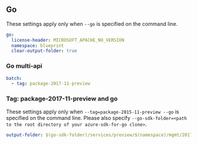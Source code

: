 ## Go

These settings apply only when `--go` is specified on the command line.

``` yaml $(go)
go:
  license-header: MICROSOFT_APACHE_NO_VERSION
  namespace: blueprint
  clear-output-folder: true
```

### Go multi-api

``` yaml $(go) && $(multiapi)
batch:
  - tag: package-2017-11-preview
```

### Tag: package-2017-11-preview and go

These settings apply only when `--tag=package-2015-11-preview --go` is specified on the command line.
Please also specify `--go-sdk-folder=<path to the root directory of your azure-sdk-for-go clone>`.

``` yaml $(tag) == 'package-2017-11-preview' && $(go)
output-folder: $(go-sdk-folder)/services/preview/$(namespace)/mgmt/2017-11-11-preview/$(namespace)
```
